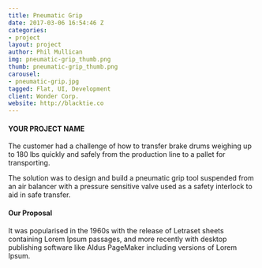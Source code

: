 ```yaml
---
title: Pneumatic Grip
date: 2017-03-06 16:54:46 Z
categories:
- project
layout: project
author: Phil Mullican
img: pneumatic-grip_thumb.png
thumb: pneumatic-grip_thumb.png
carousel:
- pneumatic-grip.jpg
tagged: Flat, UI, Development
client: Wonder Corp.
website: http://blacktie.co
---
```


#### YOUR PROJECT NAME
The customer had a challenge of how to transfer brake drums weighing up to 180 lbs quickly and safely  from the  production line to a  pallet for transporting.

The solution was to design and build a pneumatic grip tool suspended from an air balancer with a pressure sensitive valve used as a safety interlock to aid in safe transfer.

#### Our Proposal
It was popularised in the 1960s with the release of Letraset sheets containing Lorem Ipsum passages, and more recently with desktop publishing software like Aldus PageMaker including versions of Lorem Ipsum.
